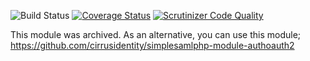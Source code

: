 ![Build Status](https://github.com/simplesamlphp/simplesamlphp-module-authfacebook/workflows/CI/badge.svg?branch=master)
[![Coverage Status](https://codecov.io/gh/simplesamlphp/simplesamlphp-module-authfacebook/branch/master/graph/badge.svg)](https://codecov.io/gh/simplesamlphp/simplesamlphp-module-authfacebook)
[![Scrutinizer Code Quality](https://scrutinizer-ci.com/g/simplesamlphp/simplesamlphp-module-authfacebook/badges/quality-score.png?b=master)](https://scrutinizer-ci.com/g/simplesamlphp/simplesamlphp-module-authfacebook/?branch=master)


This module was archived.
As an alternative, you can use this module; https://github.com/cirrusidentity/simplesamlphp-module-authoauth2
